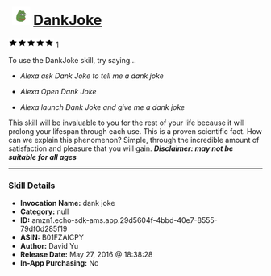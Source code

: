 # &nbsp;<img src="skill_icon" alt="DankJoke icon" width="36"> [DankJoke](http://alexa.amazon.com/#skills/amzn1.echo-sdk-ams.app.29d5604f-4bbd-40e7-8555-79df0d285f19)
![5 stars](../../images/ic_star_black_18dp_1x.png)![5 stars](../../images/ic_star_black_18dp_1x.png)![5 stars](../../images/ic_star_black_18dp_1x.png)![5 stars](../../images/ic_star_black_18dp_1x.png)![5 stars](../../images/ic_star_black_18dp_1x.png) 1

To use the DankJoke skill, try saying...

* *Alexa ask Dank Joke to tell me a dank joke*

* *Alexa Open Dank Joke*

* *Alexa launch Dank Joke and give me a dank joke*

This skill will be invaluable to you for the rest of your life because it will prolong your lifespan through each use. This is a proven scientific fact. How can we explain this phenomenon? Simple, through the incredible amount of satisfaction and pleasure that you will gain. 
***Disclaimer: may not be suitable for all ages***

***

### Skill Details

* **Invocation Name:** dank joke
* **Category:** null
* **ID:** amzn1.echo-sdk-ams.app.29d5604f-4bbd-40e7-8555-79df0d285f19
* **ASIN:** B01FZAICPY
* **Author:** David Yu
* **Release Date:** May 27, 2016 @ 18:38:28
* **In-App Purchasing:** No
